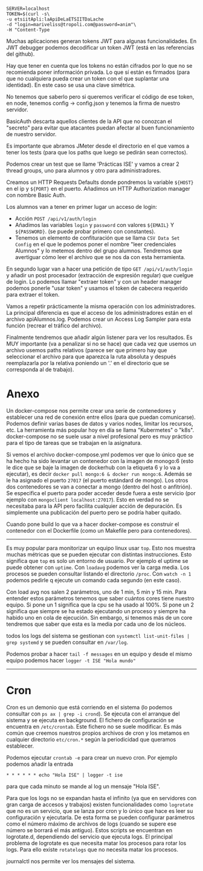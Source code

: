 ```
SERVER=localhost
TOKEN=$(curl -s\
-u etsiitApli:laApiDeLaETSIITDaLache
-d "login=mariveliss@tropoli.com@password=anim"\
-H "Content-Type

```
Muchas aplicaciones generan tokens JWT para algunas funcionalidades. En JWT debugger podemos decodificar un token JWT (está en las referencias del github).

Hay que tener en cuenta que los tokens no están cifrados por lo que no se recomienda poner información privada. Lo que sí están es firmados (para que no cualquiera pueda crear un token con el que suplantar una identidad). En este caso se usa una clave simétrica.

No tenemos que saberlo pero si queremos verificar el código de ese token, en node, tenemos config -> config.json y tenemos la firma de nuestro servidor.

BasicAuth descarta aquellos clientes de la API que no conozcan el "secreto" para evitar que atacantes puedan afectar al buen funcionamiento de nuestro servidor. 

Es importante que abramos JMeter desde el directorio en el que vamos a tener los tests (para que los paths que luego se pedirán sean correctos).

Podemos crear un test que se llame 'Prácticas ISE' y vamos a crear 2 thread groups, uno para alumnos y otro para administradores.

Creamos un HTTP Requests Defaults donde pondremos la variable `${HOST}` en el ip y `${PORT}` en el puerto. Añadimos un HTTP Authorization manager con nombre Basic Auth.

Los alumnos van a tener en primer lugar un acceso de login:
- Acción `POST /api/v1/auth/login`
- Añadimos las variables `login` y `password` con valores `${EMAIL}` Y `${PASSWORD}`. (se puede probar primero con constantes).
- Tenemos un elemento de confituración que se llama `CSV Data Set Config` en el que le podemos poner el nombre "leer credenciales Alumnos" y lo metemos dentro del grupo alumnos. Tendremos que avertiguar cómo leer el archivo que se nos da con esta herramienta.

En segundo lugar van a hacer una petición de tipo `GET /api/v1/auth/login` y añadir un post procesador (extracción de expresión regular) que cuelgue de login. Lo podemos llamar "extraer token" y con un header manager podemos ponerle "usar token" y usamos el token de cabecera requerido para extraer el token.

Vamos a repetir prácticamente la misma operación con los administradores. La principal diferencia es que el acceso de los administradores están en el archivo apiAlumnos.log. Podemos crear un Access Log Sampler para esta función (recrear el tráfico del archivo).

Finalmente tendremos que añadir algún listener para ver los resultados. Es MUY importante (va a penalizar si no se hace) que cada vez que usemos un archivo usemos paths relativos (parece ser que primero hay que seleccionar el archivo para que aparezca la ruta absoluta y después reemplazarla por la relativa poniendo un '.' en el directorio que se corresponda al de trabajo).

# Anexo

Un docker-compose nos permite crear una serie de contenedores y establecer una red de conexión entre ellos (para que puedan comunicarse). Podemos definir varias bases de datos y varios nodes, limitar los recursos, etc. La herramienta más popular hoy en día se llama "Kubermetes" o "k8s". docker-compose no se suele usar a nivel profesional pero es muy práctico para el tipo de tareas que se trabajan en la asignatura.

Si vemos el archivo docker-compose.yml podemos ver que lo único que se ha hecho ha sido levantar un contenedor con la imagen de monogo:6 (esto le dice que se baje la imagen de dockerhub con la etiqueta 6 y lo va a ejecutar), es decir `docker pull mongo:6 & docker run mongo:6`. Además se le ha asignado el puerto `27017` (el puerto estándard de mongo). Los otros dos contenedores se van a conectar a mongo (dentro del host o anfitrión). Se especifica el puerto para poder acceder desde fuera a este servicio (por ejemplo con `mongoclient localhost:27017`). Esto en verdad no se necesitaba para la API pero facilita cualquier acción de depuración. Es simplemente una publicación del puerto pero se podría haber quitado.

Cuando pone build lo que va a hacer docker-compose es construir el contenedor con el Dockerfile (como un Makefile pero para contenedores).  

---

Es muy popular para monitorizar un equipo linux usar `top`. Esto nos muestra muchas métricas que se pueden ejecutar con distintas instrucciones. Esto significa que `top` es solo un entorno de usuario. Por ejemplo el uptime se puede obtener con `uptime`. Con `loadavg` podemos ver la carga media. Los procesos se pueden consultar listando el directorio `/proc`. Con `watch -n 1` podemos pedirle q ejecute un comando cada segundo (en este caso).

Con load avg nos salen 2 parámetros, uno de 1 min, 5 min y 15 min. Para entender estos parámetros tenemos que saber cuántos cores tiene nuestro equipo. Si pone un 1 significa que la cpu se ha usado al 100%. Si pone un 2 significa que siempre se ha estado ejecutando un proceso y siempre ha habido uno en cola de ejecución. Sin embargo, si tenemos más de un core tendremos que saber que esta es la media por cada uno de los núcleos.

todos los logs del sistema se gestionan con `systemctl list-unit-files | grep systemd` y se pueden consultar en `/var/log`.

Podemos probar a hacer `tail -f messages` en un equipo y desde el mismo equipo podemos hacer `logger -t ISE "Hola mundo"`

---

# Cron

Cron es un demonio que está corriendo en el sistema (lo podemos consultar con  `ps ax | grep -i crond`). Se ejecuta con el arranque del sistema y se ejecuta en background. El fichero de configuración se encuentra en `/etc/crontab`. Este fichero no se suele modificar. Es más común que creemos nuestros propios archivos de cron y los metamos en cualquier directorio `etc/cron.*` según la periodicidad que queramos establecer. 

Podemos ejecutar `crontab -e` para crear un nuevo cron. Por ejemplo podemos añadir la entrada 
```
* * * * * * echo "Hola ISE" | logger -t ise
```
para que cada minuto se mande al log un mensaje "Hola ISE".


Para que los logs no se expandan hasta el infinito (ya que en servidores con gran carga de accesos y trabajos) existen funcionalidades como `logrotate` que no es un servicio, que se lanza por cron y lo único que hace es leer su configuración y ejecutarla. De esta forma se pueden configurar parámetros como el número máximo de archivos de logs (cuando se supere ese número se borrará el más antiguo). Estos scripts se encuentran en logrotate.d, dependiendo del servicio que ejecuta logs. El principal problema de logrotate es que necesita matar los procesos para rotar los logs. Para ello existe `rotatelogs` que no necesita matar los procesos.

journalctl nos permite ver los mensajes del sistema.